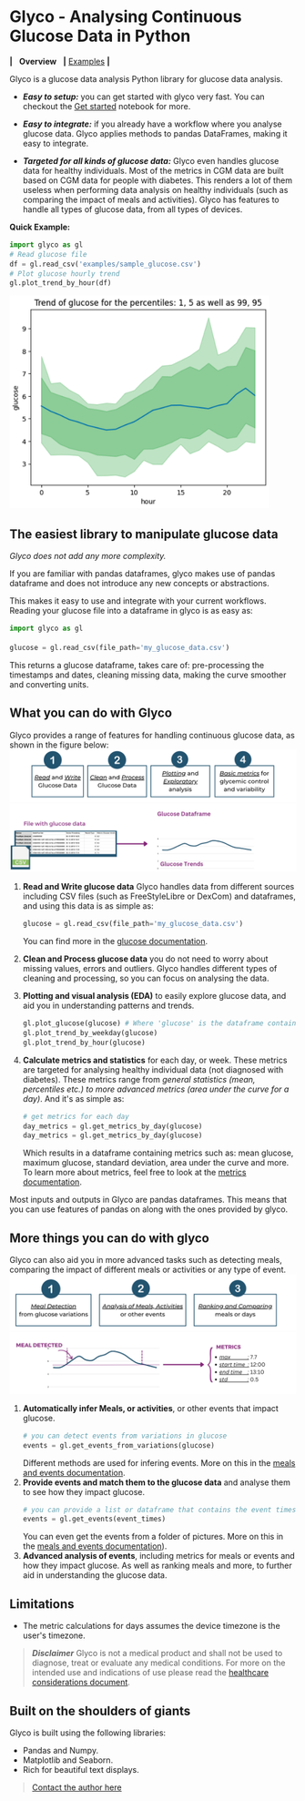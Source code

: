 # Glyco - Analysing Continuous Glucose Data in Python

**|** &nbsp; **Overview** &nbsp; **|** [Examples](https://github.com/nidhog/glyco/blob/main/docs/examples.md) **|**

Glyco is a glucose data analysis Python library for glucose data analysis.

* ***Easy to setup:*** you can get started with glyco very fast. 
You can checkout the [Get started](Get%20started.ipynb) notebook for more.
* ***Easy to integrate:*** if you already have a workflow where you analyse glucose data. Glyco applies methods to pandas DataFrames, making it easy to integrate.

* ***Targeted for all kinds of glucose data:*** Glyco even handles glucose data for healthy individuals. Most of the metrics in CGM data are built based on CGM data for people with diabetes. This renders a lot of them useless when performing data analysis on healthy individuals (such as comparing the impact of meals and activities). Glyco has features to handle all types of glucose data, from all types of devices.

**Quick Example:**
```Python
import glyco as gl
# Read glucose file
df = gl.read_csv('examples/sample_glucose.csv')
# Plot glucose hourly trend
gl.plot_trend_by_hour(df)
```
![image](https://raw.githubusercontent.com/nidhog/glyco/main/docs/images/stats-glucose-hourtrend.png "Figure 0.a")
## The easiest library to manipulate glucose data
*Glyco does not add any more complexity.*

If you are familiar with pandas dataframes, glyco makes use of pandas dataframe and does not introduce any new concepts or abstractions.

This makes it easy to use and integrate with your current workflows.
Reading your glucose file into a dataframe in glyco is as easy as:
```Python
import glyco as gl

glucose = gl.read_csv(file_path='my_glucose_data.csv')
```
This returns a glucose dataframe, takes care of: pre-processing the timestamps and dates, cleaning missing data, making the curve smoother and converting units.
## What you can do with Glyco
Glyco provides a range of features for handling continuous glucose data, as shown in the figure below:
![image](https://raw.githubusercontent.com/nidhog/glyco/main/docs/images/basic-features.png "Figure 1.a")
![image](https://raw.githubusercontent.com/nidhog/glyco/main/docs/images/basic-features-example.png "Figure 1.b")

1. **Read and Write glucose data** Glyco handles data from different sources including CSV files (such as FreeStyleLibre or DexCom) and dataframes, and using this data is as simple as:

    ```Python
    glucose = gl.read_csv(file_path='my_glucose_data.csv')
    ```
    You can find more in the [glucose documentation](https://github.com/nidhog/glyco/blob/main/docs/concepts/glucose.md).
2. **Clean and Process glucose data** you do not need to worry about missing values, errors and outliers. Glyco handles different types of cleaning and processing, so you can focus on analysing the data.
3. **Plotting and visual analysis (EDA)** to easily explore glucose data, and aid you in understanding patterns and trends.

    ```Python
    gl.plot_glucose(glucose) # Where 'glucose' is the dataframe containing glucose
    gl.plot_trend_by_weekday(glucose)
    gl.plot_trend_by_hour(glucose)
    ```
4. **Calculate metrics and statistics**  for each day, or week. These metrics are targeted for analysing healthy individual data (not diagnosed with diabetes). These metrics range from *general statistics (mean, percentiles etc.) to more advanced metrics (area under the curve for a day)*. And it's as simple as:
    ```Python
    # get metrics for each day
    day_metrics = gl.get_metrics_by_day(glucose)
    day_metrics = gl.get_metrics_by_day(glucose)
    ```
    Which results in a dataframe containing metrics such as: mean glucose, maximum glucose, standard deviation, area under the curve and more. To learn more about metrics, feel free to look at the [metrics documentation](https://github.com/nidhog/glyco/blob/main/docs/concepts/metrics.md).

Most inputs and outputs in Glyco are pandas dataframes. This means that you can use features of pandas on along with the ones provided by glyco.

## More things you can do with glyco
Glyco can also aid you in more advanced tasks such as detecting meals, comparing the impact of different meals or activities or any type of event. 
![image](https://raw.githubusercontent.com/nidhog/glyco/main/docs/images/advanced-features.png "Figure 2.a" )
![image](https://raw.githubusercontent.com/nidhog/glyco/main/docs/images/advanced-features-example.png "Figure 2.b" )

1. **Automatically infer Meals, or activities**, or other events that impact glucose.
    ```Python
    # you can detect events from variations in glucose
    events = gl.get_events_from_variations(glucose)
    ```
    Different methods are used for infering events. More on this in the [meals and events documentation](https://github.com/nidhog/glyco/blob/main/docs/concepts/events_and_meals.md).
2. **Provide events and match them to the glucose data** and analyse them to see how they impact glucose.
    ```Python
    # you can provide a list or dataframe that contains the event times
    events = gl.get_events(event_times)
    ```
    You can even get the events from a folder of pictures. More on this in the [meals and events documentation](https://github.com/nidhog/glyco/blob/main/docs/concepts/events_and_meals.md)).
3. **Advanced analysis of events**, including metrics for meals or events and how they impact glucose. As well as ranking meals and more, to further aid in understanding the glucose data.

## Limitations
* The metric calculations for days assumes the device timezone is the user's timezone.

> ***Disclaimer*** Glyco is not a medical product and shall not be used to diagnose, treat or evaluate any medical conditions.
For more on the intended use and indications of use please read the [healthcare considerations document](https://github.com/nidhog/glyco/blob/main/docs/extra/healthcare.md).

## Built on the shoulders of giants
Glyco is built using the following libraries:
* Pandas and Numpy.
* Matplotlib and Seaborn.
* Rich for beautiful text displays.

> [Contact the author here](https://ismail.bio/about)